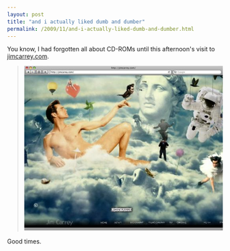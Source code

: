 ```yaml
---
layout: post
title: "and i actually liked dumb and dumber"
permalink: /2009/11/and-i-actually-liked-dumb-and-dumber.html
---
```


You know, I had forgotten all about CD-ROMs until this afternoon's visit to [jimcarrey.com](http://jimcarrey.com/).

> [![Jimcarrey](/assets/2009/jimcarrey.jpg)](http://jimcarrey.com/)

Good times.